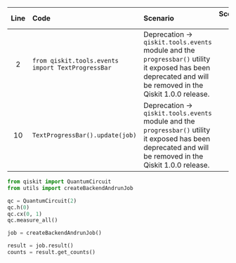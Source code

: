 | Line | Code | Scenario | Scenario Id | Reference | Artifact | Refactoring |
| :--: | :--- | :------- | :---------: | :-------: | :------- | :---------- |
| 2 | `from qiskit.tools.events import TextProgressBar` | Deprecation -> `qiskit.tools.events` module and the `progressbar()` utility it exposed has been deprecated and will be removed in the Qiskit 1.0.0 release. | 75 | 018bdc08-df40-4266-b4b6-504968ba0f8d | `qiskit.tools.events` | |
| 10 | `TextProgressBar().update(job)` | Deprecation -> `qiskit.tools.events` module and the `progressbar()` utility it exposed has been deprecated and will be removed in the Qiskit 1.0.0 release. | 76 | 018bdc08-df40-4266-b4b6-504968ba0f8d | `TextProgressBar` | |


```python
from qiskit import QuantumCircuit
from utils import createBackendAndrunJob

qc = QuantumCircuit(2)
qc.h(0)
qc.cx(0, 1)
qc.measure_all()

job = createBackendAndrunJob()

result = job.result()
counts = result.get_counts()
```